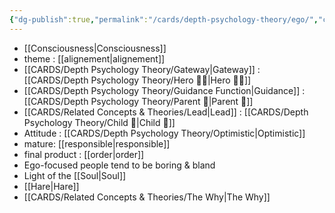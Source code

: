 ```yaml
---
{"dg-publish":true,"permalink":"/cards/depth-psychology-theory/ego/","created":"2022-12-21T17:09:42.235+01:00","updated":"2023-03-09T10:12:54.248+01:00"}
---
```



- [[Consciousness\|Consciousness]]
- theme : [[alignement\|alignement]]
- [[CARDS/Depth Psychology Theory/Gateway\|Gateway]] : [[CARDS/Depth Psychology Theory/Hero 🦸‍♂️\|Hero 🦸‍♂️]] 
- [[CARDS/Depth Psychology Theory/Guidance Function\|Guidance]] : [[CARDS/Depth Psychology Theory/Parent 🤨\|Parent 🤨]] 
- [[CARDS/Related Concepts & Theories/Lead\|Lead]] : [[CARDS/Depth Psychology Theory/Child 👼\|Child 👼]]
- Attitude : [[CARDS/Depth Psychology Theory/Optimistic\|Optimistic]]
- mature: [[responsible\|responsible]]    
- final product : [[order\|order]] 
- Ego-focused people tend to be boring & bland
- Light of the [[Soul\|Soul]]
- [[Hare\|Hare]]
- [[CARDS/Related Concepts & Theories/The Why\|The Why]]
